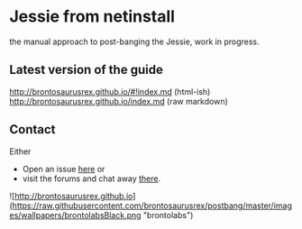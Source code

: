 # Jessie from netinstall

the manual approach to post-banging the Jessie, work in progress.

## Latest version of the guide
<http://brontosaurusrex.github.io/#!index.md> (html-ish)  
<http://brontosaurusrex.github.io/index.md> (raw markdown)  

## Contact
Either
- Open an issue [here](https://github.com/brontosaurusrex/postbang/issues) or
- visit the forums and chat away [there](http://crunchbang.org/forums/viewtopic.php?id=38976).

![http://brontosaurusrex.github.io](https://raw.githubusercontent.com/brontosaurusrex/postbang/master/images/wallpapers/brontolabsBlack.png "brontolabs")
